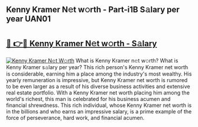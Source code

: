 ## Kenny Kramer N𝚎t w𝚘rth - Part-i1B S𝚊lary per year UAN01

# <h2><a href="http://gc30pu.nevu.top/?p=Kenny+Kramer">🔗 👉🔴 Kenny Kramer N𝚎t w𝚘rth - S𝚊lary</a></h2>

[![Kenny Kramer N𝚎t W𝚘rth](https://i.imgur.com/Oavwk0R.jpeg)](http://gc30pu.nevu.top/?p=Kenny+Kramer)
What is Kenny Kramer n𝚎t w𝚘rth? What is Kenny Kramer s𝚊lary per year?
This rich person's Kenny Kramer net worth is considerable, earning him a place among the industry's most wealthy. His yearly remuneration is impressive, but Kenny Kramer net worth is rumored to be even larger as a result of his diverse business activities and extensive real estate portfolio. With a Kenny Kramer net worth placing him among the world's richest, this man is celebrated for his business acumen and financial shrewdness. This rich individual, whose Kenny Kramer net worth is in the billions and who earns an impressive salary, is a prime example of the force of perseverance, hard work, and financial acumen.
